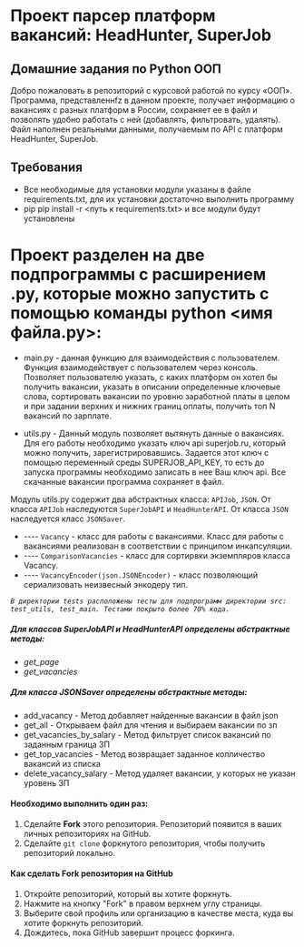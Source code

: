 # **Проект парсер платформ вакансий: HeadHunter, SuperJob**

## Домашние задания по Python ООП

Добро пожаловать в репозиторий с курсовой работой по курсу «ООП». 
Программа, представленнfz в данном проекте, получает информацию о вакансиях с разных платформ в России, 
сохраняет ее в файл и позволять удобно работать с ней (добавлять, фильтровать, удалять).
Файл наполнен реальными данными, получаемым по API с платформ HeadHunter, SuperJob.


## Требования
- Все необходимые для установки модули указаны в файле requirements.txt, для их установки достаточно выполнить программу 
- pip pip install -r <путь к requirements.txt> и все модули будут установлены

# Проект разделен на две подпрограммы с расширением .py, которые можно запустить с помощью команды python <имя файла.py>:

- main.py - данная функцию для взаимодействия с пользователем. Функция взаимодействует с пользователем через консоль.
Позволяет пользователю указать, с каких платформ он хотел бы получить вакансии, указать в описании определенные ключевые слова,
сортировать вакансии по уровню заработной платы в целом и при задании верхних и нижних границ оплаты, 
получить топ N вакансий по зарплате.

- utils.py - Данный модуль позволяет вытянуть данные о вакансиях. Для его работы необходимо указать ключ api superjob.ru, 
который можно получить, зарегистрировавшись.
Задается этот ключ с помощью переменный среды SUPERJOB_API_KEY, то есть до запуска программы необходимо записать в нее Ваш ключ api.
Все скачанные вакансии программа сохраняет в файл.

Модуль utils.py содержит два абстрактных класса: `APIJob`, `JSON`. От класса `APIJob` наследуются `SuperJobAPI` и `HeadHunterAPI`. От класса `JSON` 
наследуется класс `JSONSaver`. 

- ---- `Vacancy` - класс для работы с вакансиями. Класс для работы с вакансиями реализован в соответствии с принципом инкапсуляции.
- ---- `ComparisonVacancies` - класс для сортирвки экземпляров класса Vacancy. 
- ---- `VacancyEncoder(json.JSONEncoder)` - класс позволяющий сериализовать неизвесный энкодеру тип.

_`В директории tests расположены тесты для подпрограмм директории src: test_utils, test_main. Тестами покрыто более 70% кода.`_

##### Для классов SuperJobAPI и HeadHunterAPI определены абстрактные методы:

+ _get_page_
+ _get_vacancies_

##### Для класса JSONSaver определены абстрактные методы:

+ add_vacancy - Метод добавляет найденные вакансии в файл json
+ get_all - Открываем файл для чтения и выбираем вакансии по зп
+ get_vacancies_by_salary - Метод фильтрует список вакансий по заданным граница ЗП
+ get_top_vacancies - Метод возвращает заданное колличество вакансий из списка
+ delete_vacancy_salary - Метод удаляет вакансии, у которых не указан уровень ЗП


#### Необходимо выполнить один раз:

1. Сделайте __Fork__ этого репозитория. Репозиторий появится в ваших личных репозиториях на GitHub.
2. Сделайте `git clone` форкнутого репозитория, чтобы получить репозиторий локально.


#### Как сделать Fork репозитория на GitHub

1. Откройте репозиторий, который вы хотите форкнуть.
2. Нажмите на кнопку "Fork" в правом верхнем углу страницы.
3. Выберите свой профиль или организацию в качестве места, куда вы хотите форкнуть репозиторий.
4. Дождитесь, пока GitHub завершит процесс форкинга.



